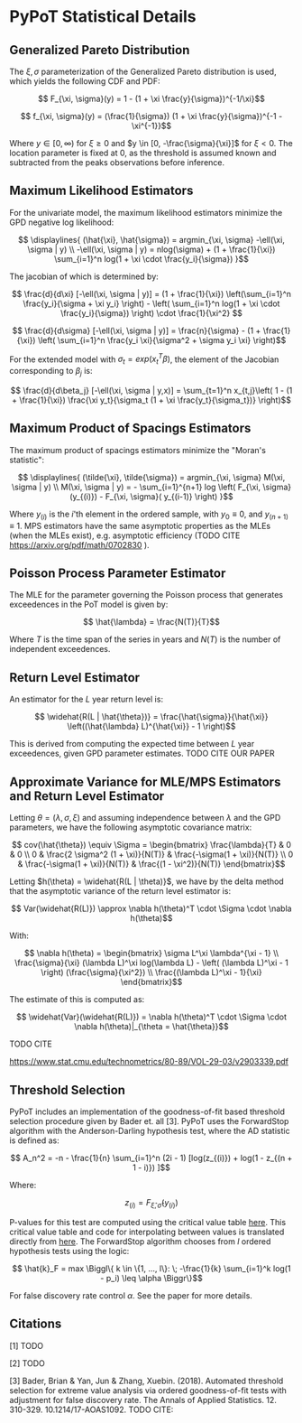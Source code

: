 # PyPoT Statistical Details 

## Generalized Pareto Distribution

The $\xi, \sigma$ parameterization of the Generalized Pareto distribution is used, which yields the following CDF and PDF:

```math
    F_{\xi, \sigma}(y) = 1 - (1 + \xi \frac{y}{\sigma})^{-1/\xi}
```

```math
    f_{\xi, \sigma}(y) = (\frac{1}{\sigma}) (1 + \xi \frac{y}{\sigma})^{-1 - \xi^{-1}}
```

Where $y \in [0, \infty)$ for $\xi \geq 0$ and $y \in [0, -\frac{\sigma}{\xi}]$ for $\xi < 0$.  The location parameter is fixed at 0, as the threshold is assumed known and subtracted from the peaks observations before inference.

## Maximum Likelihood Estimators

For the univariate model, the maximum likelihood estimators minimize the GPD negative log likelihood:

```math
    \displaylines{ (\hat{\xi}, \hat{\sigma}) = argmin_{\xi, \sigma}  -\ell(\xi, \sigma | y) \\
    -\ell(\xi, \sigma | y) = nlog(\sigma) + (1 + \frac{1}{\xi}) \sum_{i=1}^n log(1 + \xi \cdot \frac{y_i}{\sigma}) }
```

The jacobian of which is determined by:

```math
    \frac{d}{d\xi} [-\ell(\xi, \sigma | y)] = (1 + \frac{1}{\xi}) \left(\sum_{i=1}^n \frac{y_i}{\sigma + \xi y_i}  \right) - \left( \sum_{i=1}^n log(1 + \xi \cdot \frac{y_i}{\sigma}) \right) \cdot \frac{1}{\xi^2} 
```

```math
    \frac{d}{d\sigma} [-\ell(\xi, \sigma | y)] = \frac{n}{\sigma} - (1 + \frac{1}{\xi}) \left( \sum_{i=1}^n \frac{y_i \xi}{\sigma^2 + \sigma y_i \xi} \right)
```

For the extended model with $\sigma_t = exp(x_t^T \beta)$, the element of the Jacobian corresponding to $\beta_j$ is:

```math
    \frac{d}{d\beta_j} [-\ell(\xi, \sigma | y,x)] = \sum_{t=1}^n x_{t,j}\left( 1 - (1 + \frac{1}{\xi}) \frac{\xi y_t}{\sigma_t (1 + \xi \frac{y_t}{\sigma_t})} \right)
```


## Maximum Product of Spacings Estimators

The maximum product of spacings estimators minimize the "Moran's statistic":

```math
    \displaylines{ (\tilde{\xi}, \tilde{\sigma}) = argmin_{\xi, \sigma}  M(\xi, \sigma | y) \\ 
    M(\xi, \sigma | y) = - \sum_{i=1}^{n+1} log \left(  F_{\xi, \sigma}(y_{(i)}) - F_{\xi, \sigma}( y_{(i-1)}  \right) }
```

Where $y_{(i)}$ is the $i$'th element in the ordered sample, with $y_0 \equiv 0$, and $y_{(n+1)} \equiv 1$.  MPS estimators have the same asymptotic properties as the MLEs (when the MLEs exist), e.g. asymptotic efficiency (TODO CITE https://arxiv.org/pdf/math/0702830
).

## Poisson Process Parameter Estimator

The MLE for the parameter governing the Poisson process that generates exceedences in the PoT model is given by:

```math
    \hat{\lambda} = \frac{N(T)}{T}
```

Where $T$ is the time span of the series in years and $N(T)$ is the number of independent exceedences.

## Return Level Estimator

An estimator for the $L$ year return level is:

```math
    \widehat{R(L | \hat{\theta})} = \frac{\hat{\sigma}}{\hat{\xi}} \left((\hat{\lambda} L)^{\hat{\xi}} - 1   \right)
```

This is derived from computing the expected time between $L$ year exceedences, given GPD parameter estimates. TODO CITE OUR PAPER


## Approximate Variance for MLE/MPS Estimators and Return Level Estimator

Letting $\theta = (\lambda, \sigma, \xi)$ and assuming independence between $\lambda$ and the GPD parameters, we have the following asymptotic covariance matrix:

```math
    cov(\hat{\theta}) \equiv \Sigma = \begin{bmatrix}
        \frac{\lambda}{T} & 0 & 0 \\
        0 & \frac{2 \sigma^2 (1 + \xi)}{N(T)} & \frac{-\sigma(1 + \xi)}{N(T)} \\
        0 & \frac{-\sigma(1 + \xi)}{N(T)} & \frac{(1 - \xi^2)}{N(T)}
    \end{bmatrix}
```

Letting $h(\theta) = \widehat{R(L | \theta)}$, we have by the delta method that the asymptotic variance of the return level estimator is:

```math
    Var(\widehat{R(L)}) \approx \nabla h(\theta)^T \cdot  \Sigma \cdot \nabla h(\theta)
```

With:

```math
    \nabla h(\theta) = \begin{bmatrix}
        \sigma L^\xi \lambda^{\xi - 1} \\
        \frac{\sigma}{\xi} (\lambda L)^\xi log(\lambda L) - \left( (\lambda L)^\xi - 1 \right) (\frac{\sigma}{\xi^2}) \\
        \frac{(\lambda L)^\xi - 1}{\xi}
    \end{bmatrix}
```

The estimate of this is computed as:

```math
    \widehat{Var}(\widehat{R(L)}) = \nabla h(\theta)^T \cdot  \Sigma \cdot \nabla h(\theta)|_{\theta = \hat{\theta}}
```

TODO CITE

https://www.stat.cmu.edu/technometrics/80-89/VOL-29-03/v2903339.pdf


## Threshold Selection

PyPoT includes an implementation of the goodness-of-fit based threshold selection procedure given by Bader et. all [3].  PyPoT uses the ForwardStop algorithm with the Anderson-Darling hypothesis test, where the AD statistic is defined as:

```math
    A_n^2 = -n - \frac{1}{n} \sum_{i=1}^n (2i - 1) [log(z_{(i)}) + log(1 - z_{(n + 1 - i)}) ]
```

Where:

```math
    z_{(i)} = F_{\hat{\xi}, \hat{\sigma}}(y_{(i)})
```

P-values for this test are computed using the critical value table [here](pypot/data/ADQuantiles.csv).  This critical value table and code for interpolating between values is translated directly from [here](https://github.com/brianbader/eva_package/tree/master).  The ForwardStop algorithm chooses from $l$ ordered hypothesis tests using the logic:

```math
    \hat{k}_F = max \Biggl\{ k \in \{1, ..., l\}: \; -\frac{1}{k} \sum_{i=1}^k log(1 - p_i) \leq \alpha \Biggr\}
```

For false discovery rate control $\alpha$.  See the paper for more details.


## Citations

[1] TODO

[2] TODO

[3] Bader, Brian & Yan, Jun & Zhang, Xuebin. (2018). Automated threshold selection for extreme value analysis via ordered goodness-of-fit tests with adjustment for false discovery rate. The Annals of Applied Statistics. 12. 310-329. 10.1214/17-AOAS1092. 
TODO CITE:
